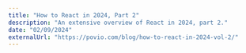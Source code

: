 ```yaml
---
title: "How to React in 2024, Part 2"
description: "An extensive overview of React in 2024, part 2."
date: "02/09/2024"
externalUrl: "https://povio.com/blog/how-to-react-in-2024-vol-2/"
---
```

